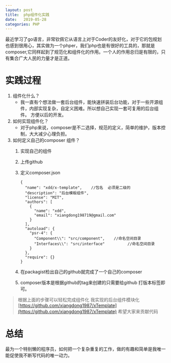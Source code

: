 ```yaml
---
layout: post
title:  php组件化实践
date:   2019-05-28
categories: PHP
---
```

最近学习了go语言，非常钦佩它从语言上对于Coder的友好化，对于它的包规划也感到很用心，其实做为一个phper，我们php也是有很好的工具的，那就是composer,它同样起到了规范化和组件化的作用。一个人的作用总归是有限的，只有集合广大人民的力量才是正道。

# 实践过程
1. 组件化什么？
    * 我一直有个想法做一套后台组件，能快速拼装后台功能，对于一些开源组件，内部实现复杂，自定义困难。所以想自己实现一套可复用的后台组件。 方便以后的开发。
2. 如何实现组件化？
    * 对于php来说，composer是不二选择，规范的定义，简单的维护，版本控制，大大减少心理负担。
3. 如何定义自己的composer 组件？
    1. 实现自己的组件
    2. 上传github
    3. 定义composer.json
    
        ```  
        {
          "name": "xdd/x-template",    //包名  必须是二级的
          "description": "后台模板组件",
          "license": "MIT",
          "authors": [
            {
              "name": "xdd",
              "email": "xiangdong198719@gmail.com"
            }
          ],
          "autoload": {
            "psr-4": {
              "Component\\": "src/component",    //命名空间目录
              "Interfaces\\": "src/interface"          //命名空间目录
            }
          },
          "require": {}
        }
        ```
   
    4. 在packagist检出自己的github就完成了一个自己的composer
    5. composer版本是根据github的tag来创建的只需要给github 打版本标签即可。
> 根据上面的步骤可以轻松完成组件化
> 我实现的后台组件模块化 [https://github.com/xiangdong1987/xTemplate](https://github.com/xiangdong1987/xTemplate)
> 希望大家来贡献代码
# 总结
最为一个特别懒的程序员，如何把一个复杂重复的工作，做的有趣和简单是我唯一能促使我不断写代码的唯一动力。